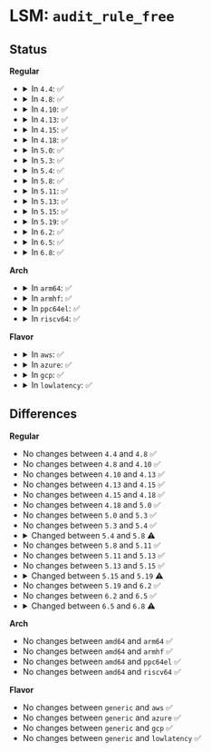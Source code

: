# LSM: <code>audit_rule_free</code>

## Status
<b>Regular</b>
<ul>
<li>
<details>
<summary>In <code>4.4</code>: ✅</summary>

```c
void security_audit_rule_free(void *lsmrule);
```
</details>
</li>
<li>
<details>
<summary>In <code>4.8</code>: ✅</summary>

```c
void security_audit_rule_free(void *lsmrule);
```
</details>
</li>
<li>
<details>
<summary>In <code>4.10</code>: ✅</summary>

```c
void security_audit_rule_free(void *lsmrule);
```
</details>
</li>
<li>
<details>
<summary>In <code>4.13</code>: ✅</summary>

```c
void security_audit_rule_free(void *lsmrule);
```
</details>
</li>
<li>
<details>
<summary>In <code>4.15</code>: ✅</summary>

```c
void security_audit_rule_free(void *lsmrule);
```
</details>
</li>
<li>
<details>
<summary>In <code>4.18</code>: ✅</summary>

```c
void security_audit_rule_free(void *lsmrule);
```
</details>
</li>
<li>
<details>
<summary>In <code>5.0</code>: ✅</summary>

```c
void security_audit_rule_free(void *lsmrule);
```
</details>
</li>
<li>
<details>
<summary>In <code>5.3</code>: ✅</summary>

```c
void security_audit_rule_free(void *lsmrule);
```
</details>
</li>
<li>
<details>
<summary>In <code>5.4</code>: ✅</summary>

```c
void security_audit_rule_free(void *lsmrule);
```
</details>
</li>
<li>
<details>
<summary>In <code>5.8</code>: ✅</summary>

```c
void security_audit_rule_free(void **lsmrule);
```
</details>
</li>
<li>
<details>
<summary>In <code>5.11</code>: ✅</summary>

```c
void security_audit_rule_free(void **lsmrule);
```
</details>
</li>
<li>
<details>
<summary>In <code>5.13</code>: ✅</summary>

```c
void security_audit_rule_free(void **lsmrule);
```
</details>
</li>
<li>
<details>
<summary>In <code>5.15</code>: ✅</summary>

```c
void security_audit_rule_free(void **lsmrule);
```
</details>
</li>
<li>
<details>
<summary>In <code>5.19</code>: ✅</summary>

```c
void security_audit_rule_free(struct audit_lsm_rules *lsmrules);
```
</details>
</li>
<li>
<details>
<summary>In <code>6.2</code>: ✅</summary>

```c
void security_audit_rule_free(struct audit_lsm_rules *lsmrules);
```
</details>
</li>
<li>
<details>
<summary>In <code>6.5</code>: ✅</summary>

```c
void security_audit_rule_free(struct audit_lsm_rules *lsmrules);
```
</details>
</li>
<li>
<details>
<summary>In <code>6.8</code>: ✅</summary>

```c
void security_audit_rule_free(void *lsmrule);
```
</details>
</li>
</ul>
<b>Arch</b>
<ul>
<li>
<details>
<summary>In <code>arm64</code>: ✅</summary>

```c
void security_audit_rule_free(void *lsmrule);
```
</details>
</li>
<li>
<details>
<summary>In <code>armhf</code>: ✅</summary>

```c
void security_audit_rule_free(void *lsmrule);
```
</details>
</li>
<li>
<details>
<summary>In <code>ppc64el</code>: ✅</summary>

```c
void security_audit_rule_free(void *lsmrule);
```
</details>
</li>
<li>
<details>
<summary>In <code>riscv64</code>: ✅</summary>

```c
void security_audit_rule_free(void *lsmrule);
```
</details>
</li>
</ul>
<b>Flavor</b>
<ul>
<li>
<details>
<summary>In <code>aws</code>: ✅</summary>

```c
void security_audit_rule_free(void *lsmrule);
```
</details>
</li>
<li>
<details>
<summary>In <code>azure</code>: ✅</summary>

```c
void security_audit_rule_free(void *lsmrule);
```
</details>
</li>
<li>
<details>
<summary>In <code>gcp</code>: ✅</summary>

```c
void security_audit_rule_free(void *lsmrule);
```
</details>
</li>
<li>
<details>
<summary>In <code>lowlatency</code>: ✅</summary>

```c
void security_audit_rule_free(void *lsmrule);
```
</details>
</li>
</ul>

## Differences
<b>Regular</b>
<ul>
<li>
No changes between <code>4.4</code> and <code>4.8</code> ✅
</li>
<li>
No changes between <code>4.8</code> and <code>4.10</code> ✅
</li>
<li>
No changes between <code>4.10</code> and <code>4.13</code> ✅
</li>
<li>
No changes between <code>4.13</code> and <code>4.15</code> ✅
</li>
<li>
No changes between <code>4.15</code> and <code>4.18</code> ✅
</li>
<li>
No changes between <code>4.18</code> and <code>5.0</code> ✅
</li>
<li>
No changes between <code>5.0</code> and <code>5.3</code> ✅
</li>
<li>
No changes between <code>5.3</code> and <code>5.4</code> ✅
</li>
<li>
<details>
<summary>Changed between <code>5.4</code> and <code>5.8</code> ⚠️</summary>
<ul>
<li>
<b>Param type changed. </b>
<code>void *lsmrule</code> ➡️ <code>void **lsmrule</code>
</li>
</ul>
</details>
</li>
<li>
No changes between <code>5.8</code> and <code>5.11</code> ✅
</li>
<li>
No changes between <code>5.11</code> and <code>5.13</code> ✅
</li>
<li>
No changes between <code>5.13</code> and <code>5.15</code> ✅
</li>
<li>
<details>
<summary>Changed between <code>5.15</code> and <code>5.19</code> ⚠️</summary>
<ul>
<li>
<b>Param added. </b>
<code>struct audit_lsm_rules *lsmrules</code>
</li>
<li>
<b>Param removed. </b>
<code>void **lsmrule</code>
</li>
</ul>
</details>
</li>
<li>
No changes between <code>5.19</code> and <code>6.2</code> ✅
</li>
<li>
No changes between <code>6.2</code> and <code>6.5</code> ✅
</li>
<li>
<details>
<summary>Changed between <code>6.5</code> and <code>6.8</code> ⚠️</summary>
<ul>
<li>
<b>Param added. </b>
<code>void *lsmrule</code>
</li>
<li>
<b>Param removed. </b>
<code>struct audit_lsm_rules *lsmrules</code>
</li>
</ul>
</details>
</li>
</ul>
<b>Arch</b>
<ul>
<li>
No changes between <code>amd64</code> and <code>arm64</code> ✅
</li>
<li>
No changes between <code>amd64</code> and <code>armhf</code> ✅
</li>
<li>
No changes between <code>amd64</code> and <code>ppc64el</code> ✅
</li>
<li>
No changes between <code>amd64</code> and <code>riscv64</code> ✅
</li>
</ul>
<b>Flavor</b>
<ul>
<li>
No changes between <code>generic</code> and <code>aws</code> ✅
</li>
<li>
No changes between <code>generic</code> and <code>azure</code> ✅
</li>
<li>
No changes between <code>generic</code> and <code>gcp</code> ✅
</li>
<li>
No changes between <code>generic</code> and <code>lowlatency</code> ✅
</li>
</ul>
